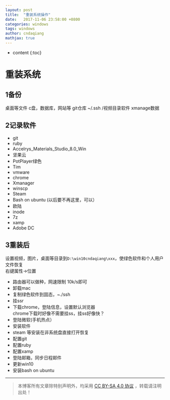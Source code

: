 ```yaml
---
layout: post
title:  "重装系统操作"
date:   2017-11-06 23:58:00 +0800
categories: windows
tags: windows
author: cndaqiang
mathjax: true
---
```

* content
{:toc}




# 重装系统

## 1备份
桌面等文件
c盘，数据库，网站等
git仓库
~/.ssh
/视频目录软件
xmanage数据

## 2记录软件
- git
- ruby
- Accelrys_Materials_Studio_8.0_Win
- 坚果云
- PotPlayer绿色
- Tim
- vmware
- chrome
- Xmanager
- winscp
- Steam
- Bash on ubuntu (以后要不再这里，可以）
- 欧陆
- inode
- 7z
- xamp 
- Adobe DC

## 3重装后

设置视频，图片，桌面等目录到`D:\win10cndaqiang\xxx`，使绿色软件和个人用户文件恢复<br>
右键属性->位置


- 路由器可以做种，网速限制 10k/s即可
- 卸载mac
- 复制绿色软件到固态，~./ssh
- 挂ssr
- 下载chrome，登陆信息，设置默认浏览器
<br>chrome下载时好像不需要挂ss，挂ss好像快？
- 登陆微软(手机热点）
- 安装软件
- steam
等安装在非系统盘直接打开恢复
- 配置git
- 配置ruby
- 配置xamp
- 登陆邮箱，同步日程邮件
- 更新win10
- 安装bash on ubuntu



------
>本博客所有文章除特别声明外，均采用 [CC BY-SA 4.0 协议](https://creativecommons.org/licenses/by-sa/4.0/deed.zh) ，转载请注明出处！
